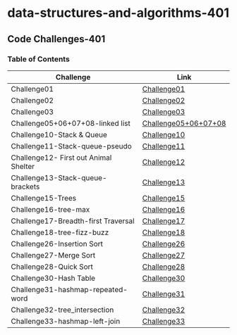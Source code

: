 # data-structures-and-algorithms-401

## Code Challenges-401

### Table of Contents

| Challenge      |   Link  |
| ----------- | ------------|
| Challenge01    |[Challenge01](challenge1/README.md)        |
| Challenge02   | [Challenge02](challenge2/README.md)        |
| Challenge03   | [Challenge03](challenge3/README.md)        |
| Challenge05+06+07+08-linked list   | [Challenge05+06+07+08](challenge5+6+7/lib)        |
| Challenge10-Stack & Queue   | [Challenge10](challenge5+6+7/lib) |
| Challenge11-Stack-queue-pseudo   | [Challenge11](challenge5+6+7/lib) |
| Challenge12- First out Animal Shelter   | [Challenge12](challenge12) |
| Challenge13-Stack-queue-brackets   | [Challenge13](challenge5+6+7/lib) |
| Challenge15-Trees   | [Challenge15](challenge15) |
| Challenge16-tree-max   | [Challenge16](challenge15) |
| Challenge17-Breadth-first Traversal   | [Challenge17](challenge15) |
| Challenge18-tree-fizz-buzz   | [Challenge18](challenge15) |
| Challenge26-Insertion Sort   | [Challenge26](challenge26-insertionSort/BLOG.md) |
| Challenge27-Merge Sort   | [Challenge27](challenge27/BlOG.md) |
| Challenge28-Quick Sort   | [Challenge28](challenge28/README.md) |
| Challenge30-Hash Table   | [Challenge30](challenge30) |
| Challenge31-hashmap-repeated-word   | [Challenge31](challenge30) |
| Challenge32-tree_intersection   | [Challenge32](challenge30) |
| Challenge33-hashmap-left-join  | [Challenge33](challenge30) |


